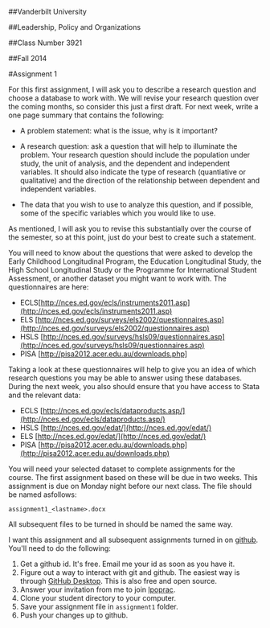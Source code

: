 ##Vanderbilt University

##Leadership, Policy and Organizations

##Class Number 3921

##Fall 2014

#Assignment 1

For this first assignment, I will ask you to describe a research question and choose a database
to work with. We will revise your research question over the coming months, so consider this
just a first draft. For next week, write a one page summary that contains the following:

  - A problem statement: what is the issue, why is it important?

- A research question: ask a question that will help to illuminate the problem. Your research
question should include the population under study, the unit of analysis, and the
dependent and independent variables. It should also indicate the type of research (quantiative or qualitative) and the direction of the relationship between dependent and independent variables. 

- The data that you wish to use to analyze this question, and if possible, some of the specific
variables which you would like to use.

As mentioned, I will ask you to revise this substantially over the course of the semester, so at
this point, just do your best to create such a statement.

You will need to know about the questions that were asked to develop the Early Childhood
Longitudinal Program, the Education Longitudinal Study, the High School Longitudinal Study
or the Programme for International Student Assessment, or another dataset you might want to work with. The questionnaires are here:

- ECLS[http://nces.ed.gov/ecls/instruments2011.asp](http://nces.ed.gov/ecls/instruments2011.asp) 
- ELS [http://nces.ed.gov/surveys/els2002/questionnaires.asp](http://nces.ed.gov/surveys/els2002/questionnaires.asp)
- HSLS [http://nces.ed.gov/surveys/hsls09/questionnaires.asp](http://nces.ed.gov/surveys/hsls09/questionnaires.asp)
- PISA [http://pisa2012.acer.edu.au/downloads.php]

Taking a look at these questionnaires will help to give you an idea of which research questions
you may be able to answer using these databases.
During the next week, you also should ensure that you have access to Stata and the relevant
data:

-  ECLS [http://nces.ed.gov/ecls/dataproducts.asp/](http://nces.ed.gov/ecls/dataproducts.asp/)
-  HSLS [http://nces.ed.gov/edat/](http://nces.ed.gov/edat/)
-  ELS [http://nces.ed.gov/edat/](http://nces.ed.gov/edat/)
-  PISA [http://pisa2012.acer.edu.au/downloads.php](http://pisa2012.acer.edu.au/downloads.php)
  
You will need your selected dataset to complete assignments for
the course. The first assignment based on these will be due in two
weeks. This assignment is due on Monday night before our next
class. The file should be named asfollows:

  `assignment1_<lastname>.docx`
  
All subsequent files to be turned in should be named the same way.

I want this assignment and all subsequent assignments turned in on [github](http://github.com). You'll need to do the following:

1. Get a github id. It's free. Email me your id as soon as you have it. 
2. Figure out a way to interact with git and github. The easiest way is through [GitHub Desktop](https://desktop.github.com/). This is also free and open source. 
3. Answer your invitation from me to join [lpoprac](https://github.com/lpoprac). 
4. Clone your student directory to your computer. 
5. Save your assignment file in `assignment1` folder. 
6. Push your changes up to github. 


